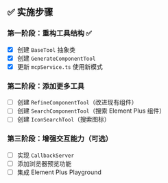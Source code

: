

## ✅ 实施步骤

### 第一阶段：重构工具结构 ✅
- [x] 创建 `BaseTool` 抽象类
- [x] 创建 `GenerateComponentTool`
- [x] 更新 `mcpService.ts` 使用新模式

### 第二阶段：添加更多工具
- [ ] 创建 `RefineComponentTool`（改进现有组件）
- [ ] 创建 `SearchComponentTool`（搜索 Element Plus 组件）
- [ ] 创建 `IconSearchTool`（搜索图标）

### 第三阶段：增强交互能力（可选）
- [ ] 实现 `CallbackServer`
- [ ] 添加浏览器预览功能
- [ ] 集成 Element Plus Playground